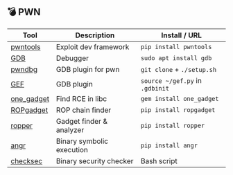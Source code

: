 
## 💣 PWN

| Tool | Description | Install / URL |
|------|-------------|--------------------|
| [pwntools](https://github.com/Gallopsled/pwntools) | Exploit dev framework | `pip install pwntools` |
| [GDB](https://www.gnu.org/software/gdb/) | Debugger | `sudo apt install gdb` |
| [pwndbg](https://github.com/pwndbg/pwndbg) | GDB plugin for pwn | `git clone` + `./setup.sh` |
| [GEF](https://github.com/hugsy/gef) | GDB plugin | `source ~/gef.py` in `.gdbinit` |
| [one_gadget](https://github.com/david942j/one_gadget) | Find RCE in libc | `gem install one_gadget` |
| [ROPgadget](https://github.com/JonathanSalwan/ROPgadget) | ROP chain finder | `pip install ropgadget` |
| [ropper](https://github.com/sashs/ropper) | Gadget finder & analyzer | `pip install ropper` |
| [angr](https://github.com/angr/angr) | Binary symbolic execution | `pip install angr` |
| [checksec](https://github.com/slimm609/checksec.sh) | Binary security checker | Bash script |
